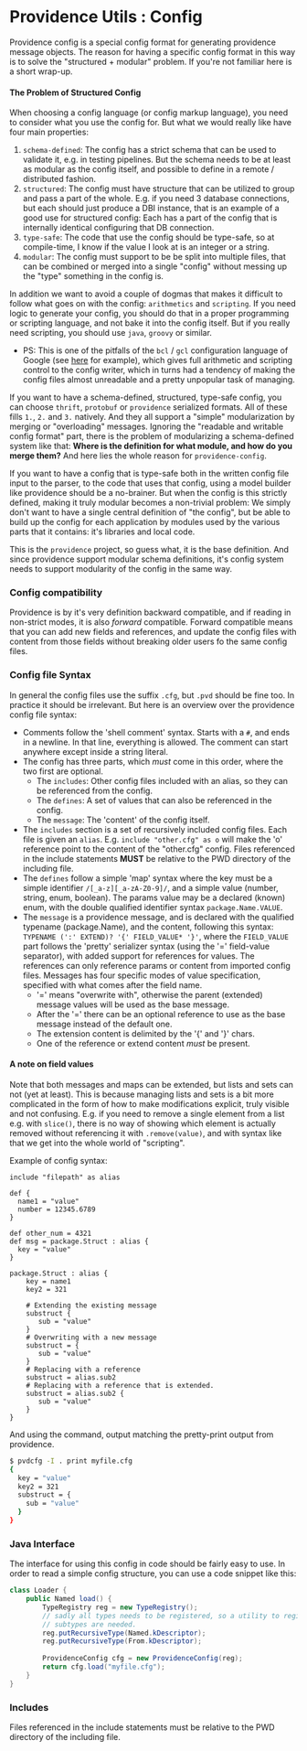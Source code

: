 Providence Utils : Config
=========================

Providence config is a special config format for generating
providence message objects. The reason for having a specific
config format in this way is to solve the "structured + modular"
problem. If you're not familiar here is a short wrap-up.

#### The Problem of Structured Config

When choosing a config language (or config markup language), you
need to consider what you use the config for. But what we would really
like have four main properties:

1. `schema-defined`: The config has a strict schema that can be used
   to validate it, e.g. in testing pipelines. But the schema needs to
   be at least as modular as the config itself, and possible to
   define in a remote / distributed fashion.
2. `structured`: The config must have structure that can be utilized to
   group and pass a part of the whole. E.g. if you need 3 database
   connections, but each should just produce a DBI instance, that is
   an example of a good use for structured config: Each has a part of
   the config that is internally identical configuring that DB connection.
3. `type-safe`: The code that use the config should be type-safe, so
   at compile-time, I know if the value I look at is an integer or a
   string.
4. `modular`: The config must support to be be split into multiple files,
   that can be combined or merged into a single "config" without messing up
   the "type" something in the config is.

In addition we want to avoid a couple of dogmas that makes it difficult to
follow what goes on with the config: `arithmetics` and `scripting`. If you
need logic to generate your config, you should do that in a proper programming
or scripting language, and not bake it into the config itself. But if you
really need scripting, you should use `java`, `groovy` or similar.

- PS: This is one of the pitfalls of the `bcl` / `gcl` configuration language
  of Google (see
  [here](http://alexandria.tue.nl/extra1/afstversl/wsk-i/bokharouss2008.pdf)
  for example), which gives full arithmetic and scripting control to the
  config writer, which in turns had a tendency of making the config files
  almost unreadable and a pretty unpopular task of managing.

If you want to have a schema-defined, structured, type-safe config, you can
choose `thrift`, `protobuf` or `providence` serialized formats. All of these
fills `1.`, `2.` and `3.` natively. And they all support a "simple" modularization
by merging or "overloading" messages. Ignoring the "readable and writable config
format" part, there is the problem of modularizing a schema-defined system like
that: **Where is the definition for what module, and how do you merge them?**
And here lies the whole reason for `providence-config`.

If you want to have a config that is type-safe both in the written config file
input to the parser, to the code that uses that config, using a model builder
like providence should be a no-brainer. But when the config is this strictly
defined, making it truly modular becomes a non-trivial problem: We simply don't
want to have a single central definition of "the config", but be able to
build up the config for each application by modules used by the various parts
that it contains: it's libraries and local code.

This is the `providence` project, so guess what, it is the base definition.
And since providence support modular schema definitions, it's config system
needs to support modularity of the config in the same way.

### Config compatibility

Providence is by it's very definition backward compatible, and if reading in
non-strict modes, it is also *forward* compatible. Forward compatible means that
you can add new fields and references, and update the config files with content
from those fields without breaking older users fo the same config files.

### Config file Syntax

In general the config files use the suffix `.cfg`, but `.pvd` should be fine
too. In practice it should be irrelevant. But here is an overview over the
providence config file syntax:

- Comments follow the 'shell comment' syntax. Starts with a
  `#`, and ends in a newline. In that line, everything is allowed.
  The comment can start anywhere except inside a string literal.
- The config has three parts, which _must_ come in this order,
  where the two first are optional.
    - The `includes`: Other config files included with an alias, so
      they can be referenced from the config.
    - The `defines`: A set of values that can also be referenced
      in the config.
    - The `message`: The 'content' of the config itself.
- The `includes` section is a set of recursively included config files.
  Each file is given an `alias`. E.g. `include "other.cfg" as o` will
  make the 'o' reference point to the content of the "other.cfg" config.
  Files referenced in the include statements **MUST** be relative to the PWD
  directory of the including file.
- The `defines` follow a simple 'map' syntax where the key must be
  a simple identifier `/[_a-z][_a-zA-Z0-9]/`, and a simple value (number,
  string, enum, boolean). The params value may be a declared (known)
  enum, with the double qualified identifier syntax `package.Name.VALUE`.
- The `message` is a providence message, and is declared with the
  qualified typename (package.Name), and the content, following this
  syntax: `TYPENAME (':' EXTEND)? '{' FIELD_VALUE* '}'`, where the
  `FIELD_VALUE` part follows the 'pretty' serializer syntax (using the '='
  field-value separator), with added support for references for values.
  The references can only reference params or content from imported
  config files. Messages has four specific modes of value specification,
  specified with what comes after the field name.
    - '=' means "overwrite with", otherwise the parent (extended) message
      values will be used as the base message.
    - After the '=' there can be an optional reference to use as the base
      message instead of the default one.
    - The extension content is delimited by the '{' and '}' chars.
    - One of the reference or extend content *must* be present.

#### A note on field values

Note that both messages and maps can be extended, but lists and sets can
not (yet at least). This is because managing lists and sets is a bit more
complicated in the form of how to make modifications explicit, truly visible
and not confusing. E.g. if you need to remove a single element from a list
e.g. with `slice()`, there is no way of showing which element is actually removed
without referencing it with `.remove(value)`, and with syntax like that we
get into the whole  world of "scripting".

Example of config syntax:

```
include "filepath" as alias

def {
  name1 = "value"
  number = 12345.6789
}

def other_num = 4321
def msg = package.Struct : alias {
  key = "value"
}

package.Struct : alias {
    key = name1
    key2 = 321

    # Extending the existing message
    substruct {
       sub = "value"
    }
    # Overwriting with a new message
    substruct = {
       sub = "value"
    }
    # Replacing with a reference
    substruct = alias.sub2
    # Replacing with a reference that is extended.
    substruct = alias.sub2 {
       sub = "value"
    }
}
```

And using the command, output matching the pretty-print output from
providence.

```sh
$ pvdcfg -I . print myfile.cfg
{
  key = "value"
  key2 = 321
  substruct = {
    sub = "value"
  }
}
```

### Java Interface

The interface for using this config in code should be fairly easy to use.
In order to read a simple config structure, you can use a code snippet like
this:

```java
class Loader {
    public Named load() {
        TypeRegistry reg = new TypeRegistry();
        // sadly all types needs to be registered, so a utility to register all
        // subtypes are needed. 
        reg.putRecursiveType(Named.kDescriptor);
        reg.putRecursiveType(From.kDescriptor);
    
        ProvidenceConfig cfg = new ProvidenceConfig(reg);
        return cfg.load("myfile.cfg");
    }
}
```

### Includes

Files referenced in the include statements must be relative to the PWD directory of the including file.
